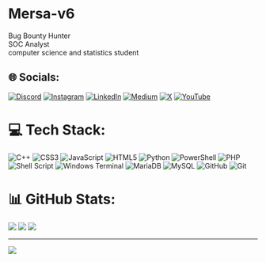 #  Mersa-v6
Bug Bounty Hunter<br>SOC Analyst <br>computer science and statistics student


## 🌐 Socials:
[![Discord](https://img.shields.io/badge/Discord-%237289DA.svg?logo=discord&logoColor=white)](https://discord.gg/mersa_v6) [![Instagram](https://img.shields.io/badge/Instagram-%23E4405F.svg?logo=Instagram&logoColor=white)](https://instagram.com/mersa_v6) [![LinkedIn](https://img.shields.io/badge/LinkedIn-%230077B5.svg?logo=linkedin&logoColor=white)](https://linkedin.com/in/mersa-v6) [![Medium](https://img.shields.io/badge/Medium-12100E?logo=medium&logoColor=white)](https://medium.com/@mersa_v6) [![X](https://img.shields.io/badge/X-black.svg?logo=X&logoColor=white)](https://x.com/mersa_v6) [![YouTube](https://img.shields.io/badge/YouTube-%23FF0000.svg?logo=YouTube&logoColor=white)](https://youtube.com/@mersa_v6) 

# 💻 Tech Stack:
![C++](https://img.shields.io/badge/c++-%2300599C.svg?style=for-the-badge&logo=c%2B%2B&logoColor=white) ![CSS3](https://img.shields.io/badge/css3-%231572B6.svg?style=for-the-badge&logo=css3&logoColor=white) ![JavaScript](https://img.shields.io/badge/javascript-%23323330.svg?style=for-the-badge&logo=javascript&logoColor=%23F7DF1E) ![HTML5](https://img.shields.io/badge/html5-%23E34F26.svg?style=for-the-badge&logo=html5&logoColor=white) ![Python](https://img.shields.io/badge/python-3670A0?style=for-the-badge&logo=python&logoColor=ffdd54) ![PowerShell](https://img.shields.io/badge/PowerShell-%235391FE.svg?style=for-the-badge&logo=powershell&logoColor=white) ![PHP](https://img.shields.io/badge/php-%23777BB4.svg?style=for-the-badge&logo=php&logoColor=white) ![Shell Script](https://img.shields.io/badge/shell_script-%23121011.svg?style=for-the-badge&logo=gnu-bash&logoColor=white) ![Windows Terminal](https://img.shields.io/badge/Windows%20Terminal-%234D4D4D.svg?style=for-the-badge&logo=windows-terminal&logoColor=white) ![MariaDB](https://img.shields.io/badge/MariaDB-003545?style=for-the-badge&logo=mariadb&logoColor=white) ![MySQL](https://img.shields.io/badge/mysql-4479A1.svg?style=for-the-badge&logo=mysql&logoColor=white) ![GitHub](https://img.shields.io/badge/github-%23121011.svg?style=for-the-badge&logo=github&logoColor=white) ![Git](https://img.shields.io/badge/git-%23F05033.svg?style=for-the-badge&logo=git&logoColor=white)
# 📊 GitHub Stats:
![](https://github-readme-stats.vercel.app/api?username=3laaMersa&theme=shadow_blue&hide_border=false&include_all_commits=false&count_private=false)
![](https://github-readme-streak-stats.herokuapp.com/?user=3laaMersa&theme=shadow_blue&hide_border=false)
![](https://github-readme-stats.vercel.app/api/top-langs/?username=3laaMersa&theme=shadow_blue&hide_border=false&include_all_commits=false&count_private=false&layout=compact)

---
[![](https://visitcount.itsvg.in/api?id=3laaMersa&icon=0&color=0)](https://visitcount.itsvg.in)

<!-- Proudly created with GPRM ( https://gprm.itsvg.in ) -->
